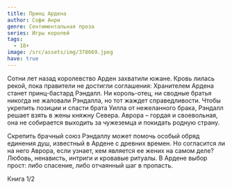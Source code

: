 ```yaml
---
title: Принц Ардена
author: Софи Анри
genre: Сентиментальная проза
series: Игры королей
tags:
  - 18+
image: /src/assets/img/378669.jpeg
have: true
---
```

Сотни лет назад королевство Арден захватили южане. Кровь лилась рекой, пока правители не достигли соглашения: Хранителем Ардена станет принц-бастард Рэндалл. Ни король-отец, ни сводные братья никогда не жаловали Рэндалла, но тот жаждет справедливости. Чтобы укрепить позиции и спасти брата Уилла от нежеланного брака, Рэндалл решает взять в жены княжну Севера. Аврора – гордая и своевольная, она не собирается выходить за чужеземца и покидать родную страну.



Скрепить брачный союз Рэндаллу может помочь особый обряд единения душ, известный в Ардене с древних времен. Но согласится ли на него Аврора, если узнает, кем является ее жених на самом деле? Любовь, ненависть, интриги и кровавые ритуалы. В Ардене выбор прост: либо спасение, либо отчаянный шаг в пропасть.

Книга 1/2
